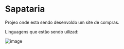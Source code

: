 # Sapataria


Projeo onde esta sendo  desenvoldo  um site de compras.

Linguagens que estão sendo  uilizad:

![image](https://github.com/kaueh-silva/Sapataria2/assets/128000044/672c3231-cc1e-4863-a949-eec543d42ff5)
